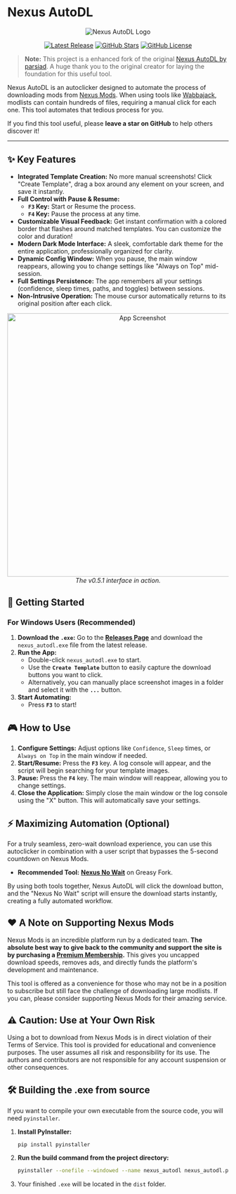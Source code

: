 # Nexus AutoDL

<p align="center">
  <img alt="Nexus AutoDL Logo" src="https://raw.githubusercontent.com/parsiad/nexus-autodl/master/assets/img/logo.png">
</p>

<p align="center">
  <a href="https://github.com/1Tdd/nexus-autodl/releases"><img alt="Latest Release" src="https://img.shields.io/github/v/release/1Tdd/nexus-autodl?style=for-the-badge"></a>
  <a href="https://github.com/1Tdd/nexus-autodl/stargazers"><img alt="GitHub Stars" src="https://img.shields.io/github/stars/1Tdd/nexus-autodl?style=for-the-badge"></a>
  <a href="https://github.com/1Tdd/nexus-autodl/blob/main/LICENSE"><img alt="GitHub License" src="https://img.shields.io/github/license/1Tdd/nexus-autodl?style=for-the-badge"></a>
</p>

> **Note:** This project is a enhanced fork of the original [Nexus AutoDL by parsiad](https://github.com/parsiad/nexus-autodl). A huge thank you to the original creator for laying the foundation for this useful tool.

Nexus AutoDL is an autoclicker designed to automate the process of downloading mods from [Nexus Mods](https://nexusmods.com). When using tools like [Wabbajack](https://www.wabbajack.org), modlists can contain hundreds of files, requiring a manual click for each one. This tool automates that tedious process for you.

If you find this tool useful, please **leave a star on GitHub** to help others discover it!

---

## ✨ Key Features

*   **Integrated Template Creation:** No more manual screenshots! Click "Create Template", drag a box around any element on your screen, and save it instantly.
*   **Full Control with Pause & Resume:**
    *   **`F3` Key:** Start or Resume the process.
    *   **`F4` Key:** Pause the process at any time.
*   **Customizable Visual Feedback:** Get instant confirmation with a colored border that flashes around matched templates. You can customize the color and duration!
*   **Modern Dark Mode Interface:** A sleek, comfortable dark theme for the entire application, professionally organized for clarity.
*   **Dynamic Config Window:** When you pause, the main window reappears, allowing you to change settings like "Always on Top" mid-session.
*   **Full Settings Persistence:** The app remembers all your settings (confidence, sleep times, paths, and toggles) between sessions.
*   **Non-Intrusive Operation:** The mouse cursor automatically returns to its original position after each click.

<p align="center">
  <img alt="App Screenshot" src="https://github.com/user-attachments/assets/2d866425-47b9-4c82-b136-a20b1f0d9e83" width="600">
  <br><em>The v0.5.1 interface in action.</em>
</p>

## 🚀 Getting Started

### For Windows Users (Recommended)

1.  **Download the `.exe`:** Go to the [**Releases Page**](https://github.com/1Tdd/nexus-autodl/releases) and download the `nexus_autodl.exe` file from the latest release.
2.  **Run the App:**
    *   Double-click `nexus_autodl.exe` to start.
    *   Use the **`Create Template`** button to easily capture the download buttons you want to click.
    *   Alternatively, you can manually place screenshot images in a folder and select it with the **`...`** button.
3.  **Start Automating:**
    *   Press **`F3`** to start!

## 🎮 How to Use

1.  **Configure Settings:** Adjust options like `Confidence`, `Sleep` times, or `Always on Top` in the main window if needed.
2.  **Start/Resume:** Press the **`F3`** key. A log console will appear, and the script will begin searching for your template images.
3.  **Pause:** Press the **`F4`** key. The main window will reappear, allowing you to change settings.
4.  **Close the Application:** Simply close the main window or the log console using the "X" button. This will automatically save your settings.

## ⚡ Maximizing Automation (Optional)

For a truly seamless, zero-wait download experience, you can use this autoclicker in combination with a user script that bypasses the 5-second countdown on Nexus Mods.

*   **Recommended Tool:** [**Nexus No Wait**](https://greasyfork.org/it/scripts/519037-nexus-no-wait) on Greasy Fork.

By using both tools together, Nexus AutoDL will click the download button, and the "Nexus No Wait" script will ensure the download starts instantly, creating a fully automated workflow.

## ❤️ A Note on Supporting Nexus Mods

Nexus Mods is an incredible platform run by a dedicated team. **The absolute best way to give back to the community and support the site is by purchasing a [Premium Membership](https://www.nexusmods.com/users/premium).** This gives you uncapped download speeds, removes ads, and directly funds the platform's development and maintenance.

This tool is offered as a convenience for those who may not be in a position to subscribe but still face the challenge of downloading large modlists. If you can, please consider supporting Nexus Mods for their amazing service.

## ⚠️ Caution: Use at Your Own Risk

Using a bot to download from Nexus Mods is in direct violation of their Terms of Service. This tool is provided for educational and convenience purposes. The user assumes all risk and responsibility for its use. The authors and contributors are not responsible for any account suspension or other consequences.

## 🛠️ Building the .exe from source

If you want to compile your own executable from the source code, you will need `pyinstaller`.

1.  **Install PyInstaller:**
    ```bash
    pip install pyinstaller
    ```
2.  **Run the build command from the project directory:**
    ```bash
    pyinstaller --onefile --windowed --name nexus_autodl nexus_autodl.py
    ```
3.  Your finished `.exe` will be located in the `dist` folder.
